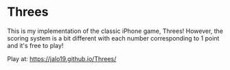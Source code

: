 # Threes

This is my implementation of the classic iPhone game, Threes! However, the scoring system is a bit different with each number corresponding to 1 point and it's free to play!

Play at: <https://jalo19.github.io/Threes/>
